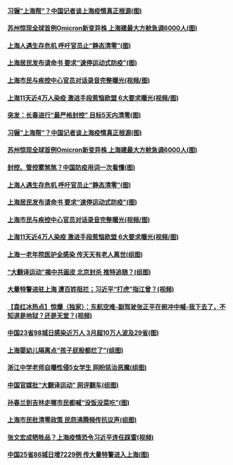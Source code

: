 #### [习辗“上海帮”？中国记者谈上海疫情真正根源(图)](../pages/p1/1002455.md) 
#### [苏州惊现全球首例Omicron新变异株 上海建最大方舱急调6000人(图)](../pages/p1/1002422.md) 
#### [上海人遇生存危机 呼吁官员止“静态清零”(图)](../pages/p1/1002401.md) 
#### [上海居民发布请命书 要求“速停运动式防疫”(图)](../pages/p1/1002405.md) 
#### [上海市民与疾控中心官员对话录音完整曝光(视频/图)](../pages/p1/1002364.md) 
#### [上海11天近4万人染疫 激进手段惹恼欧盟 6大要求曝光(视频/图)](../pages/p1/1002361.md) 
#### [突发：长春进行“最严格封控” 目标5天内清零(图)](../pages/p1/1002464.md) 
#### [习辗“上海帮”？中国记者谈上海疫情真正根源(图)](../pages/p1/1002455.md) 
#### [苏州惊现全球首例Omicron新变异株 上海建最大方舱急调6000人(图)](../pages/p1/1002422.md) 
#### [封控、管控雾煞煞？中国防疫用词一次看懂(图)](../pages/p1/1002417.md) 
#### [上海人遇生存危机 呼吁官员止“静态清零”(图)](../pages/p1/1002401.md) 
#### [上海居民发布请命书 要求“速停运动式防疫”(图)](../pages/p1/1002405.md) 
#### [上海市民与疾控中心官员对话录音完整曝光(视频/图)](../pages/p1/1002364.md) 
#### [上海11天近4万人染疫 激进手段惹恼欧盟 6大要求曝光(视频/图)](../pages/p1/1002361.md) 
#### [上海一老年院医护全感染 传天天有老人离世(组图)](../pages/p1/1002352.md) 
#### [“大翻译运动”揭中共画皮 北京封杀 推特追随？(组图)](../pages/p1/1002339.md) 
#### [大量特警进驻上海 遭百姓阻拦；习近平“打虎”指江曾？(视频)](../pages/p1/1002323.md) 
#### [【袁红冰热点】惊爆（独家）：东航空难-副驾驶张正平在俯冲中喊-我下去了，不知道是地狱？还是天堂？(视频)](../pages/p1/1002315.md) 
#### [中国23省98城日感染近万人 3月超10万人波及29省(图)](../pages/p1/1002307.md) 
#### [上海婴幼儿隔离点“孩子屁股都烂了”(组图)](../pages/p1/1002322.md) 
#### [浙江中学老师自曝性侵5女学生 网盼惩治恶魔(组图)](../pages/p1/1002281.md) 
#### [中国官媒批“大翻译运动” 网评翻车(组图)](../pages/p1/1002263.md) 
#### [孙春兰到吉林走哪市民都喊“没饭没菜吃”(图)](../pages/p1/1002241.md) 
#### [上海市民批清零政策 民怨沸腾频传抗议声(组图)](../pages/p1/1002244.md) 
#### [张文宏成牺牲品？上海疫情恐令习近平连任踩雷(视频)](../pages/p1/1002246.md) 
#### [中国25省86城日增7229例 传大量特警进入上海(图)](../pages/p1/1002231.md) 
